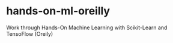 # hands-on-ml-oreilly
Work through Hands-On Machine Learning with Scikit-Learn and TensoFlow (Oreily)
